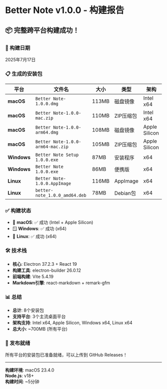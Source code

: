 # Better Note v1.0.0 - 构建报告

## 📦 完整跨平台构建成功！

### 🎯 构建日期
2025年7月17日

### 📋 生成的安装包

| 平台 | 文件名 | 大小 | 类型 | 架构 |
|------|--------|------|------|------|
| **macOS** | `Better Note-1.0.0.dmg` | 113MB | 磁盘镜像 | Intel x64 |
| **macOS** | `Better Note-1.0.0-mac.zip` | 110MB | ZIP压缩包 | Intel x64 |
| **macOS** | `Better Note-1.0.0-arm64.dmg` | 108MB | 磁盘镜像 | Apple Silicon |
| **macOS** | `Better Note-1.0.0-arm64-mac.zip` | 105MB | ZIP压缩包 | Apple Silicon |
| **Windows** | `Better Note Setup 1.0.0.exe` | 87MB | 安装程序 | x64 |
| **Windows** | `Better Note 1.0.0.exe` | 86MB | 便携版 | x64 |
| **Linux** | `Better Note-1.0.0.AppImage` | 116MB | AppImage | x64 |
| **Linux** | `better-note_1.0.0_amd64.deb` | 78MB | Debian包 | x64 |

### ✅ 构建状态

- 🍎 **macOS**: ✅ 成功 (Intel + Apple Silicon)
- 🪟 **Windows**: ✅ 成功 (x64)
- 🐧 **Linux**: ✅ 成功 (x64)

### 🛠 技术栈

- **核心**: Electron 37.2.3 + React 19
- **构建工具**: electron-builder 26.0.12
- **前端构建**: Vite 5.4.19
- **Markdown引擎**: react-markdown + remark-gfm

### 📊 总结

- **总计**: 8个安装包
- **支持平台**: 3个主流桌面平台
- **架构支持**: Intel x64, Apple Silicon, Windows x64, Linux x64
- **总大小**: ~700MB (所有平台)

### 🚀 发布就绪

所有平台的安装包已准备就绪，可以上传到 GitHub Releases！

---

**构建环境**: macOS 23.4.0  
**Node.js**: v18+  
**构建时间**: ~5分钟